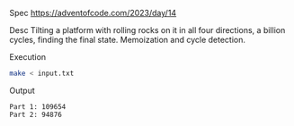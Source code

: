 Spec https://adventofcode.com/2023/day/14

Desc Tilting a platform with rolling rocks on it in all four directions, a billion cycles, finding the final state. Memoization and cycle detection.

Execution

```bash
make < input.txt
```

Output

```
Part 1: 109654
Part 2: 94876
```

